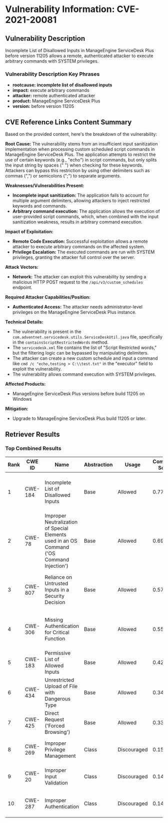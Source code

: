 # Vulnerability Information: CVE-2021-20081

## Vulnerability Description
Incomplete List of Disallowed Inputs in ManageEngine ServiceDesk Plus before version 11205 allows a remote, authenticated attacker to execute arbitrary commands with SYSTEM privileges.

### Vulnerability Description Key Phrases
- **rootcause:** **incomplete list of disallowed inputs**
- **impact:** execute arbitrary commands
- **attacker:** remote authenticated attacker
- **product:** ManageEngine ServiceDesk Plus
- **version:** before version 11205

## CVE Reference Links Content Summary
Based on the provided content, here's the breakdown of the vulnerability:

**Root Cause:**
The vulnerability stems from an insufficient input sanitization implementation when processing custom scheduled script commands in ManageEngine ServiceDesk Plus. The application attempts to restrict the use of certain keywords (e.g., "echo") in script commands, but only splits the input string by spaces (" ") when checking for these keywords. Attackers can bypass this restriction by using other delimiters such as commas (",") or semicolons (";") to separate arguments.

**Weaknesses/Vulnerabilities Present:**
- **Incomplete input sanitization:** The application fails to account for multiple argument delimiters, allowing attackers to inject restricted keywords and commands.
- **Arbitrary command execution:** The application allows the execution of user-provided script commands, which, when combined with the input sanitization weakness, results in arbitrary command execution.

**Impact of Exploitation:**
- **Remote Code Execution:** Successful exploitation allows a remote attacker to execute arbitrary commands on the affected system.
- **Privilege Escalation:** The executed commands are run with SYSTEM privileges, granting the attacker full control over the server.

**Attack Vectors:**
- **Network:** The attacker can exploit this vulnerability by sending a malicious HTTP POST request to the `/api/v3/custom_schedules` endpoint.

**Required Attacker Capabilities/Position:**
- **Authenticated Access:** The attacker needs administrator-level privileges on the ManageEngine ServiceDesk Plus instance.

**Technical Details:**
- The vulnerability is present in the `com.adventnet.servicedesk.utils.ServiceDeskUtil.java` file, specifically in the `containsScriptRestrictedWords` method.
- The `servicedesk.xml` file contains the list of "Script Restricted words," but the filtering logic can be bypassed by manipulating delimiters.
- The attacker can create a new custom schedule and input a command like `cmd /c "echo,testing > C:\\test.txt"` in the "executor" field to exploit the vulnerability.
- The vulnerability allows command execution with SYSTEM privileges.

**Affected Products:**
- ManageEngine ServiceDesk Plus versions before build 11205 on Windows

**Mitigation:**
- Upgrade to ManageEngine ServiceDesk Plus build 11205 or later.

## Retriever Results

### Top Combined Results

| Rank | CWE ID | Name | Abstraction | Usage | Combined Score | Retrievers | Individual Scores |
|------|--------|------|-------------|-------|---------------|------------|-------------------|
| 1 | CWE-184 | Incomplete List of Disallowed Inputs | Base | Allowed | 0.7760 | dense, sparse, graph | dense: 0.588, sparse: 0.217, graph: 1.000 |
| 2 | CWE-78 | Improper Neutralization of Special Elements used in an OS Command ('OS Command Injection') | Base | Allowed | 0.6949 | dense, sparse, graph | dense: 0.553, sparse: 0.106, graph: 1.000 |
| 3 | CWE-807 | Reliance on Untrusted Inputs in a Security Decision | Base | Allowed | 0.5710 | dense, sparse, graph | dense: 0.570, sparse: 0.120, graph: 0.607 |
| 4 | CWE-306 | Missing Authentication for Critical Function | Base | Allowed | 0.5545 | dense, sparse, graph | dense: 0.549, sparse: 0.113, graph: 0.601 |
| 5 | CWE-183 | Permissive List of Allowed Inputs | Base | Allowed | 0.4254 | sparse, graph | sparse: 0.119, graph: 1.000 |
| 6 | CWE-434 | Unrestricted Upload of File with Dangerous Type | Base | Allowed | 0.3452 | sparse, graph | sparse: 0.110, graph: 0.789 |
| 7 | CWE-425 | Direct Request ('Forced Browsing') | Base | Allowed | 0.3353 | sparse, graph | sparse: 0.119, graph: 0.748 |
| 8 | CWE-269 | Improper Privilege Management | Class | Discouraged | 0.1546 | dense, sparse | dense: 0.575, sparse: 0.101 |
| 9 | CWE-20 | Improper Input Validation | Class | Discouraged | 0.1486 | dense, sparse | dense: 0.543, sparse: 0.106 |
| 10 | CWE-287 | Improper Authentication | Class | Discouraged | 0.1455 | dense, sparse | dense: 0.532, sparse: 0.103 |

